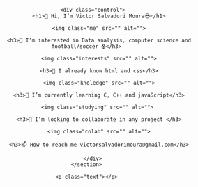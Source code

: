 <!DOCTYPE html>
<html lang="en">
<head>
    <meta charset="UTF-8">
    <meta name="viewport" content="width=device-width, initial-scale=1.0">
    <link rel="stylesheet" href="style.css">
    <style>
        .header {
    text-align: center;
    border-bottom: 50%;
    box-sizing: border-box;
}

.control {
    text-align: center;
}
    </style>
    <title>Me</title>
</head>
<body>
    <section class="header">

        <div class="control">
            <h1>👋 Hi, I’m Victor Salvadori Moura😎</h1>

            <img class="me" src="" alt="">
        
            <h3>👀 I’m interested in Data analysis, computer science and football/soccer ⚽︎</h3>

            <img class="interests" src="" alt="">

            <h3>🧠 I already know html and css</h3>

            <img class="knoledge" src="" alt="">
    
            <h3>🌱 I’m currently learning C, C++ and javaScript</h3>

            <img class="studying" src="" alt=""> 

            <h3>💞️ I’m looking to collaborate in any project </h3>

            <img class="colab" src="" alt="">

            <h3>📫 How to reach me victorsalvadorimoura@gmail.com</h3>

        </div>
    </section>

    <p class="text"></p>
</body>
</html>
